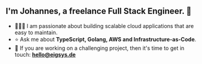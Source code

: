 ## I'm Johannes, a freelance Full Stack Engineer. 👋

* 👨🏻‍💻 I am passionate about building scalable cloud applications that are easy to maintain.
* ⭐ Ask me about **TypeScript, Golang, AWS and Infrastructure-as-Code**.
* 💌 If you are working on a challenging project, then it's time to get in touch: [**hello@eigsys.de**](mailto:hello@eigsys.de)
